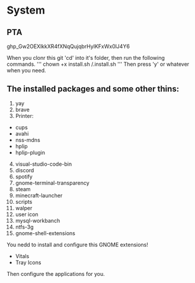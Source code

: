 # System

## PTA
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

When you clonr this git 'cd' into it's folder, then run the following commands.
'''
chown +x install.sh
/.install.sh
'''
Then press 'y' or whatever when you need.

## The installed packages and some other thins: 
1. yay
2. brave
3. Printer:
- cups
- avahi
- nss-mdns
- hplip
- hplip-plugin
4. visual-studio-code-bin
5. discord
6. spotify
7. gnome-terminal-transparency
8. steam
9. minecraft-launcher
10. scripts
11. walper
12. user icon
13. mysql-workbanch
14. ntfs-3g
15. gnome-shell-extensions

You nedd to install and configure this GNOME extensions!
- Vitals
- Tray Icons

Then configure the applications for you.
